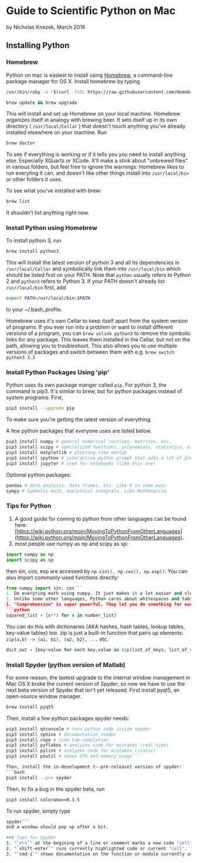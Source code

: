 # Guide to Scientific Python on Mac
by Nicholas Knezek, March 2016

## Installing Python
### Homebrew
Python on mac is easiest to install using [Homebrew](http://brew.sh), a command-line package manager for OS X. Install homebrew by typing

```bash 
/usr/bin/ruby -e "$(curl -fsSL https://raw.githubusercontent.com/Homebrew/install/master/install)"
```

```bash
brew update && brew upgrade
```

This will install and set up Homebrew on your local machine. Homebrew organizes itself in analogy with brewing beer. It sets itself up in its own directory ( `/usr/local/Cellar` ) that doesn't touch anything you've already installed elsewhere on your machine. Run 

```bash
brew doctor
```

To see if everything is working or if it tells you you need to install anything else. Especially XQuartz or XCode. It'll make a stink about "unbrewed files" in various folders, but feel free to ignore the warnings: Homebrew likes to run everyting it can, and doesn't like other things install into `/usr/local/bin` or other folders it uses.

To see what you've installed with brew:

```bash
brew list
```

It shouldn't list anything right now. 

### Install Python using Homebrew
To install python 3, run

```bash
brew install python3
``` 

This will install the latest version of python 3 and all its dependencies in `/usr/local/Cellar` and symbolically link them into `/usr/local/bin` which should be listed first on your PATH. Note that `python` usually refers to Python 2 and `python3` refers to Python 3. If your PATH doesn't already list `/usr/local/bin` first, add

```bash
export PATH=/usr/local/bin:$PATH
```

to your ~/.bash_profile.

Homebrew uses it's own Cellar to keep itself apart from the system version of programs. If you ever run into a problem or want to install different versions of a program, you can `brew unlink python3` to remove the symbolic links for any package. This leaves them installed in the Cellar, but not on the path, allowing you to troubleshoot. This also allows you to use multiple versions of packages and switch between them with e.g. `brew switch python3 3.3`

### Install Python Packages Using 'pip'

Python uses its own package manger called `pip`. For python 3, the command is pip3. It's similar to brew, but for python packages instead of system programs. First,

```bash
pip3 install --upgrade pip
```

To make sure you're getting the latest version of everything.

A few python packages that everyone uses are listed below.

```bash
pip3 install numpy # general numerical routines, matrices, etc.
pip3 install scipy # specialized functions, polynomials, statistics, etc. 
pip3 install matplotlib # plotting like matlab
pip3 install ipython # interactive python prompt that adds a lot of great things
pip3 install jupyter # used for notebooks (like this one)
```

Optional python packages:
```bash
pandas # data analysis: data frames, etc. Like R in some ways
sympy # Symbolic math, analytical integrals. Like Mathematica
```

### Tips for Python
1. A good guide for coming to python from other languages can be found here: [https://wiki.python.org/moin/MovingToPythonFromOtherLanguages](https://wiki.python.org/moin/MovingToPythonFromOtherLanguages).
1. most people use numpy as np and scipy as sp:
```python 
import numpy as np
import scipy as sp
```
then sin, cos, exp are accessed by `np.sin(), np.cos(), np.exp()`. You can also import commonly-used functions directly:
```python 
from numpy import sin, cos```
1. Do everyting math using numpy. It just makes it a lot easier and clearer. 
1. Unlike some other languages, Python cares about whitespaces and tabs vs spaces. You have to make sure indentations line up or things won't work properly. This is the equivalent of forgetting a closin bracket in other languages.
1. "Comprehension" is super powerful. They let you do something for each item of a dictionary or list on one line. For example, if you want to get a list of the squares of numbers, you can type:
```python 
squared_list = [x**2 for x in number_list]
```
You can do this with dictionaries (AKA hashes, hash tables, lookup tables, key-value tables) too. zip is just a built-in function that pairs up elements: `zip(a,b) -> (a1, b1), (a2, b2), ...` etc. 
```python
dict_out = {key:value for each key,value in zip(list_of_keys, list_of_values)}
```


### Install Spyder (python version of Matlab)

For some reason, the lastest upgrade to the internal window management in Mac OS X broke the current version of Spyder, so now we have to use the next beta version of Spyder that isn't yet released. First install pyqt5, an open-source window manager. 
```bash
brew install pyqt5
```

Then, install a few python packages spyder needs:
```bash
pip3 install qtconsole # runs python code inside spyder
pip3 install sphinx # documentation reader
pip3 install rope # code tab-completion
pip3 install pyflakes # analyzes code for mistakes (real-time)
pip3 install pylint # analyzes code for mistakes (static)
pip3 install psutil # shows CPU and memory usage```

Then, install the in-development (--pre-release) version of spyder:
```bash 
pip3 install --pre spyder
```

Then, to fix a bug in the spyder beta, run
```bash
pip3 install colorama==0.3.5
```

To run spyder, simply type
```bash
spyder```
and a window should pop up after a bit. 

### Tips for Spyder
1. "`#%%`" at the begining of a line or comment marks a new code "cell". This allows you to split your script into chunks to run individually.
2. "`shift-enter`" runs currently highlighted code or current "cell". 
3. "`cmd-i`" shows documentation on the function or module currently under the cursor. 